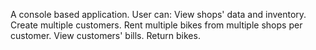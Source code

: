 A console based application. 
User can:
View shops' data and inventory. 
Create multiple customers.
Rent multiple bikes from multiple shops per customer. 
View customers' bills.
Return bikes.
